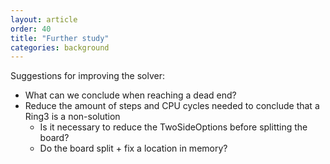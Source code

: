 ```yaml
---
layout: article
order: 40
title: "Further study"
categories: background
---
```

Suggestions for improving the solver:
- What can we conclude when reaching a dead end?
- Reduce the amount of steps and CPU cycles needed to conclude that a Ring3 is a non-solution
    - Is it necessary to reduce the TwoSideOptions before splitting the board?
    - Do the board split + fix a location in memory?
